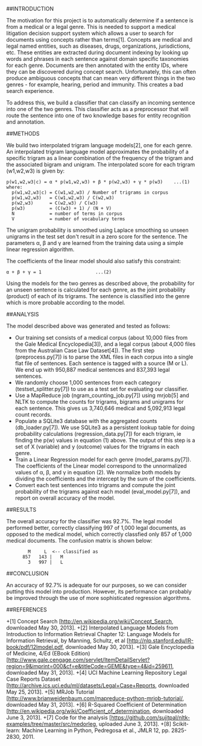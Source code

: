 ##INTRODUCTION

The motivation for this project is to automatically determine if a sentence is from a medical or a legal genre. This is needed to support a medical litigation decision support system which allows a user to search for documents using concepts rather than terms[1]. Concepts are medical and legal named entities, such as diseases, drugs, organizations, jurisdictions, etc. These entities are extracted during document indexing by looking up words and phrases in each sentence against domain specific taxonomies for each genre. Documents are then annotated with the entity IDs, where they can be discovered during concept search. Unfortunately, this can often produce ambiguous concepts that can mean very different things in the two genres - for example, hearing, period and immunity. This creates a bad search experience.

To address this, we build a classifier that can classify an incoming sentence into one of the two genres. This classifier acts as a preprocessor that will route the sentence into one of two knowledge bases for entity recognition and annotation.

##METHODS

We build two interpolated trigram language models[2], one for each genre. An interpolated trigram language model approximates the probability of a specific trigram as a linear combination of the frequency of the trigram and the associated bigram and unigram. The interpolated score for each trigram (w1,w2,w3) is given by:

    p(w1,w2,w3|c) = α * p(w1,w2,w3) + β * p(w2,w3) + γ * p(w3)    ...(1)
    where:
      p(w1,w2,w3|c) = C(w1,w2,w3) / Number of trigrams in corpus
      p(w1,w2,w3)   = C(w1,w2,w3) / C(w2,w3)
      p(w2,w3)      = C(w2,w3) / C(w3)
      p(w3)         = (C(w3) + 1) / (N + V)
      N             = number of terms in corpus
      V             = number of vocabulary terms

The unigram probability is smoothed using Laplace smoothing so unseen unigrams in the test set don't result in a zero score for the sentence. The parameters α, β and γ are learned from the training data using a simple linear regression algorithm.

The coefficients of the linear model should also satisfy this constraint:

    α + β + γ = 1                    ...(2)

Using the models for the two genres as described above, the probability for an unseen sentence is calculated for each genre, as the joint probability (product) of each of its trigrams. The sentence is classified into the genre which is more probable according to the model.

##ANALYSIS

The model described above was generated and tested as follows:

+ Our training set consists of a medical corpus (about 10,000 files from the Gale Medical Encyclopedia[3]), and a legal corpus (about 4,000 files from the Australian Case Law Dataset[4]). The first step (preprocess.py[7]) is to parse the XML files in each corpus into a single flat file of sentences. Each sentence is tagged with a source (M or L). We end up with 950,887 medical sentences and 837,393 legal sentences.
+ We randomly choose 1,000 sentences from each category (testset_splitter.py[7]) to use as a test set for evaluating our classifier.
+ Use a MapReduce job (ngram_counting_job.py[7]) using mrjob[5] and NLTK to compute the counts for trigrams, bigrams and unigrams for each sentence. This gives us 3,740,646 medical and 5,092,913 legal count records.
+ Populate a SQLite3 database with the aggregated counts (db_loader.py[7]). We use SQLite3 as a persistent lookup table for doing probability calculations (regression_data.py[7]) for each trigram, ie finding the p(w) values in equation (1) above. The output of this step is a set of X (variable) and y (outcome) values for the trigrams in each genre.
+ Train a Linear Regression model for each genre (model_params.py[7]). The coefficients of the Linear model correspond to the unnormalized values of α, β, and γ in equation (2). We normalize both models by dividing the coefficients and the intercept by the sum of the coefficients.
+ Convert each test sentences into trigrams and compute the joint probability of the trigrams against each model (eval_model.py[7]), and report on overall accuracy of the model.

##RESULTS

The overall accuracy for the classifier was 92.7%. The legal model performed better, correctly classifying 997 of 1,000 legal documents, as opposed to the medical model, which correctly classfied only 857 of 1,000 medical documents. The confusion matrix is shown below:

            M     L  <-- classified as
          857   143 |   M
            3   997 |   L

##CONCLUSION

An accuracy of 92.7% is adequate for our purposes, so we can consider putting this model into production. However, its performance can probably be improved through the use of more sophisticated regression algorithms.

##REFERENCES

  +[1] Concept Search [http://en.wikipedia.org/wiki/Concept_Search, downloaded May 30, 2013].
  +[2] Interpolated Language Models from Introduction to Information Retrieval Chapter 12: Language Models for Information Retrieval, by Manning, Schultz, et al [http://nlp.stanford.edu/IR-book/pdf/12lmodel.pdf, downloaded May 30, 2013].
  +[3] Gale Encyclopedia of Medicine, 4/Ed (EBook Edition) [http://www.gale.cengage.com/servlet/ItemDetailServlet?region=9&imprint=000&cf=e&titleCode=GEME&type=4&id=259611, downloaded May 31, 2013].
  +[4] UCI Machine Learning Repository Legal Case Reports Dataset [http://archive.ics.uci.edu/ml/datasets/Legal+Case+Reports, downloaded May 25, 2013].
  +[5] MRJob Tutorial [http://www.brianweidenbaum.com/mapreduce-python-mrjob-tutorial/, downloaded May 31, 2013].
  +[6] R-Squared Coefficient of Determination [http://en.wikipedia.org/wiki/Coefficient_of_determination, downloaded June 3, 2013].
  +[7] Code for the analysis [https://github.com/sujitpal/nltk-examples/tree/master/src/medorleg, uploaded June 3, 2013].
  +[8] Scikit-learn: Machine Learning in Python, Pedregosa et al., JMLR 12, pp. 2825-2830, 2011. 
